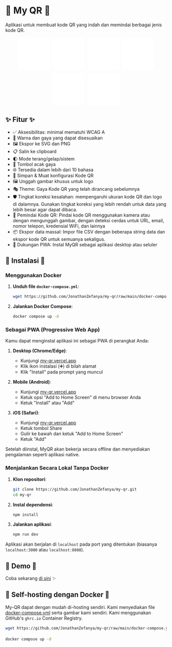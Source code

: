 # 🌟 My QR 🌟

Aplikasi untuk membuat kode QR yang indah dan memindai berbagai jenis kode QR.

<div style="display:flex; flex-direction:row; flex-wrap:wrap; justify-content:center; gap:8px;">
    <a href="#"><img width="100" src="public/presets/default.svg" /></a>
    <a href="https://www.padlet.com"><img width="100" src="public/presets/padlet.svg" /></a>
    <a href="https://www.uilicious.com"><img width="100" src="public/presets/uilicious.svg" /></a>
    <a href="https://www.supabase.com"><img width="100" src="public/presets/supabase-green.svg" /></a>
    <a href="https://www.vercel.com"><img width="100" src="public/presets/vercel-dark.svg" /></a>
    <a href="https://viteconf.org/"><img width="100" src="public/presets/viteconf2023.svg" /></a>
</div>

## ✨ Fitur ✨

- ✅ Aksesibilitas: minimal mematuhi WCAG A
- 🎨 Warna dan gaya yang dapat disesuaikan
- 🖼️ Ekspor ke SVG dan PNG
- 📋 Salin ke clipboard
- 🌓 Mode terang/gelap/sistem
- 🎲 Tombol acak gaya
- 🌐 Tersedia dalam lebih dari 10 bahasa
- 💾 Simpan & Muat konfigurasi Kode QR
- 🖼️ Unggah gambar khusus untuk logo
- 🎭 Theme: Gaya Kode QR yang telah dirancang sebelumnya
- 🛡️ Tingkat koreksi kesalahan: mempengaruhi ukuran kode QR dan logo di dalamnya. Gunakan tingkat koreksi yang lebih rendah untuk data yang lebih besar agar dapat dibaca.
- 📱 Pemindai Kode QR: Pindai kode QR menggunakan kamera atau dengan mengunggah gambar, dengan deteksi cerdas untuk URL, email, nomor telepon, kredensial WiFi, dan lainnya
- 📦 Ekspor data massal: Impor file CSV dengan beberapa string data dan ekspor kode QR untuk semuanya sekaligus.
- 📲 Dukungan PWA: Instal MyQR sebagai aplikasi desktop atau seluler

## 🚀 Instalasi 🚀

### Menggunakan Docker
1. **Unduh file `docker-compose.yml`**:
    ```bash
    wget https://github.com/JonathanZefanya/my-qr/raw/main/docker-compose.yml
    ```

2. **Jalankan Docker Compose**:
    ```bash
    docker compose up -d
    ```

### Sebagai PWA (Progressive Web App)
Kamu dapat menginstal aplikasi ini sebagai PWA di perangkat Anda:

1. **Desktop (Chrome/Edge)**:
   - Kunjungi [my-qr.vercel.app](https://my-qr.vercel.app/)
   - Klik ikon instalasi (➕) di bilah alamat
   - Klik "Install" pada prompt yang muncul

2. **Mobile (Android)**:
   - Kunjungi [my-qr.vercel.app](https://my-qr.vercel.app/)
   - Ketuk opsi "Add to Home Screen" di menu browser Anda
   - Ketuk "Install" atau "Add"

3. **iOS (Safari)**:
   - Kunjungi [my-qr.vercel.app](https://my-qr.vercel.app/)
   - Ketuk tombol Share
   - Gulir ke bawah dan ketuk "Add to Home Screen"
   - Ketuk "Add"

Setelah diinstal, MyQR akan bekerja secara offline dan menyediakan pengalaman seperti aplikasi native.

### Menjalankan Secara Lokal Tanpa Docker
1. **Klon repositori**:
    ```bash
    git clone https://github.com/JonathanZefanya/my-qr.git
    cd my-qr
    ```

2. **Instal dependensi**:
    ```bash
    npm install
    ```

3. **Jalankan aplikasi**:
    ```bash
    npm run dev
    ```

Aplikasi akan berjalan di `localhost` pada port yang ditentukan (biasanya `localhost:3000` atau `localhost:8080`).

## 📸 Demo 📸

Coba sekarang [di sini](https://my-qr.vercel.app/) ✨

## 🐋 Self-hosting dengan Docker 🐋

My-QR dapat dengan mudah di-hosting sendiri. Kami menyediakan file [docker-compose.yml](docker-compose.yml) serta gambar kami sendiri. Kami menggunakan GitHub's `ghrc.io` Container Registry.

```bash
wget https://github.com/JonathanZefanya/my-qr/raw/main/docker-compose.yml

docker compose up -d
```